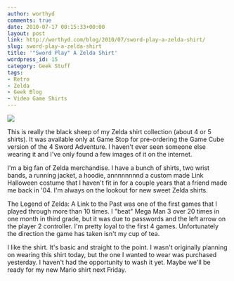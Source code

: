 ```yaml
---
author: worthyd
comments: true
date: 2010-07-17 00:15:33+00:00
layout: post
link: http://worthyd.com/blog/2010/07/sword-play-a-zelda-shirt/
slug: sword-play-a-zelda-shirt
title: '"Sword Play" A Zelda Shirt'
wordpress_id: 15
category: Geek Stuff
tags:
- Retro
- Zelda
- Geek Blog
- Video Game Shirts
---
```


[![](http://blog.worthyd.com/wp-content/uploads/2010/07/swordplay.jpg)](http://blog.worthyd.com/wp-content/uploads/2010/07/swordplay.jpg)

This is really the black sheep of my Zelda shirt collection (about 4 or 5 shirts).  It was available only at Game Stop for pre-ordering the Game Cube version of the 4 Sword Adventure.  I haven't ever seen someone else wearing it and I've only found a few images of it on the internet.  
<!-- more -->
I'm a big fan of Zelda merchandise. I have a bunch of shirts, two wrist bands, a running jacket, a hoodie, annnnnnnnd a custom made Link Halloween costume that I haven't fit in for a couple years that a friend made me back in '04.  I'm always on the lookout for new sweet Zelda shirts.

The Legend of Zelda: A Link to the Past was one of the first games that I played through more than 10 times.  I "beat" Mega Man 3 over 20 times in one month in third grade, but it was due to passwords and the left arrow on the player 2 controller. I'm pretty loyal to the first 4 games. Unfortunately the direction the game has taken isn't my cup of tea.  

I like the shirt. It's basic and straight to the point.  I wasn't originally planning on wearing this shirt today, but the one I wanted to wear was purchased yesterday. I haven't had the opportunity to wash it yet.  Maybe we'll be ready for my new Mario shirt next Friday.
